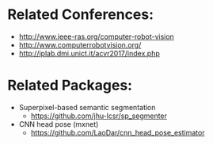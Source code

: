# Related Conferences:
  - http://www.ieee-ras.org/computer-robot-vision
  - http://www.computerrobotvision.org/
  - http://iplab.dmi.unict.it/acvr2017/index.php
  
# Related Packages:  
  - Superpixel-based semantic segmentation
    + https://github.com/jhu-lcsr/sp_segmenter
  - CNN head pose (mxnet)
    + https://github.com/LaoDar/cnn_head_pose_estimator

        